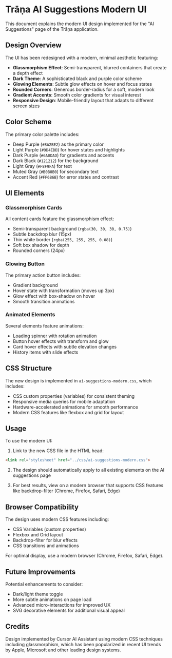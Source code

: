 # Trāṇa AI Suggestions Modern UI

This document explains the modern UI design implemented for the "AI Suggestions" page of the Trāṇa application.

## Design Overview

The UI has been redesigned with a modern, minimal aesthetic featuring:

- **Glassmorphism Effect**: Semi-transparent, blurred containers that create a depth effect
- **Dark Theme**: A sophisticated black and purple color scheme
- **Glowing Elements**: Subtle glow effects on hover and focus states
- **Rounded Corners**: Generous border-radius for a soft, modern look
- **Gradient Accents**: Smooth color gradients for visual interest
- **Responsive Design**: Mobile-friendly layout that adapts to different screen sizes

## Color Scheme

The primary color palette includes:

- Deep Purple (`#8A2BE2`) as the primary color
- Light Purple (`#9D4EDD`) for hover states and highlights
- Dark Purple (`#6A0DAD`) for gradients and accents 
- Dark Black (`#121212`) for the background
- Light Gray (`#F8F9FA`) for text
- Muted Gray (`#B0B0B0`) for secondary text
- Accent Red (`#FF6B6B`) for error states and contrast

## UI Elements

### Glassmorphism Cards

All content cards feature the glassmorphism effect:
- Semi-transparent background (`rgba(30, 30, 30, 0.75)`)
- Subtle backdrop blur (15px)
- Thin white border (`rgba(255, 255, 255, 0.08)`)
- Soft box shadow for depth
- Rounded corners (24px)

### Glowing Button

The primary action button includes:
- Gradient background
- Hover state with transformation (moves up 3px)
- Glow effect with box-shadow on hover
- Smooth transition animations

### Animated Elements

Several elements feature animations:
- Loading spinner with rotation animation
- Button hover effects with transform and glow
- Card hover effects with subtle elevation changes
- History items with slide effects

## CSS Structure

The new design is implemented in `ai-suggestions-modern.css`, which includes:

- CSS custom properties (variables) for consistent theming
- Responsive media queries for mobile adaptation
- Hardware-accelerated animations for smooth performance
- Modern CSS features like flexbox and grid for layout

## Usage

To use the modern UI:

1. Link to the new CSS file in the HTML head:
```html
<link rel="stylesheet" href="../css/ai-suggestions-modern.css">
```

2. The design should automatically apply to all existing elements on the AI suggestions page

3. For best results, view on a modern browser that supports CSS features like backdrop-filter (Chrome, Firefox, Safari, Edge)

## Browser Compatibility

The design uses modern CSS features including:
- CSS Variables (custom properties)
- Flexbox and Grid layout
- Backdrop-filter for blur effects
- CSS transitions and animations

For optimal display, use a modern browser (Chrome, Firefox, Safari, Edge).

## Future Improvements

Potential enhancements to consider:
- Dark/light theme toggle
- More subtle animations on page load
- Advanced micro-interactions for improved UX
- SVG decorative elements for additional visual appeal

## Credits

Design implemented by Cursor AI Assistant using modern CSS techniques including glassmorphism, which has been popularized in recent UI trends by Apple, Microsoft and other leading design systems. 